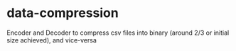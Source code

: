 # data-compression
Encoder and Decoder to compress csv files into binary (around 2/3 or initial size achieved), and vice-versa 
